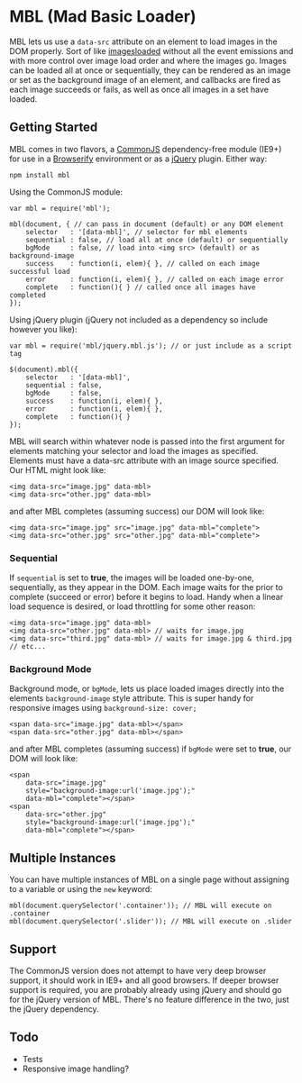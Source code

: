 # MBL (Mad Basic Loader)

MBL lets us use a `data-src` attribute on an element to load images in the DOM properly. Sort of like [imagesloaded](https://github.com/desandro/imagesloaded) without all the event emissions and with more control over image load order and where the images go. Images can be loaded all at once or sequentially, they can be rendered as an image or set as the background image of an element, and callbacks are fired as each image succeeds or fails, as well as once all images in a set have loaded.

## Getting Started

MBL comes in two flavors, a [CommonJS](http://www.commonjs.org/) dependency-free module (IE9+) for use in a [Browserify](http://browserify.org/) environment or as a [jQuery](http://jquery.com/) plugin. Either way:

	npm install mbl

Using the CommonJS module:

	var mbl = require('mbl');

	mbl(document, { // can pass in document (default) or any DOM element
		selector   : '[data-mbl]', // selector for mbl elements
		sequential : false, // load all at once (default) or sequentially
		bgMode     : false, // load into <img src> (default) or as background-image
		success    : function(i, elem){ }, // called on each image successful load
		error      : function(i, elem){ }, // called on each image error
		complete   : function(){ } // called once all images have completed
	});
	
Using jQuery plugin (jQuery not included as a dependency so include however you like):

	var mbl = require('mbl/jquery.mbl.js'); // or just include as a script tag
	
	$(document).mbl({
		selector   : '[data-mbl]',
		sequential : false,
		bgMode     : false,
		success    : function(i, elem){ },
		error      : function(i, elem){ },
		complete   : function(){ }
	});

MBL will search within whatever node is passed into the first argument for elements matching your selector and load the images as specified. Elements must have a data-src attribute with an image source specified. Our HTML might look like:

	<img data-src="image.jpg" data-mbl>
	<img data-src="other.jpg" data-mbl>
	
and after MBL completes (assuming success) our DOM will look like:

	<img data-src="image.jpg" src="image.jpg" data-mbl="complete">
	<img data-src="other.jpg" src="other.jpg" data-mbl="complete">
	
### Sequential

If `sequential` is set to **true**, the images will be loaded one-by-one, sequentially, as they appear in the DOM. Each image waits for the prior to complete (succeed or error) before it begins to load. Handy when a linear load sequence is desired, or load throttling for some other reason:

	<img data-src="image.jpg" data-mbl>
	<img data-src="other.jpg" data-mbl> // waits for image.jpg
	<img data-src="third.jpg" data-mbl> // waits for image.jpg & third.jpg
	// etc...	
	
### Background Mode

Background mode, or `bgMode`, lets us place loaded images directly into the elements `background-image` style attribute. This is super handy for responsive images using `background-size: cover;`

	<span data-src="image.jpg" data-mbl></span>
	<span data-src="other.jpg" data-mbl></span>

and after MBL completes (assuming success) if `bgMode` were set to **true**, our DOM will look like:

	<span 
		data-src="image.jpg" 
		style="background-image:url('image.jpg');" 
		data-mbl="complete"></span>
	<span 
		data-src="other.jpg" 
		style="background-image:url('image.jpg');" 
		data-mbl="complete"></span>
	
## Multiple Instances

You can have multiple instances of MBL on a single page without assigning to a variable or using the `new` keyword:

	mbl(document.querySelector('.container')); // MBL will execute on .container
	mbl(document.querySelector('.slider')); // MBL will execute on .slider
	
## Support
	
The CommonJS version does not attempt to have very deep browser support, it should work in IE9+ and all good browsers. If deeper browser support is required, you are probably already using jQuery and should go for the jQuery version of MBL. There's no feature difference in the two, just the jQuery dependency.

## Todo

- Tests
- Responsive image handling?